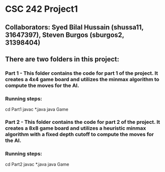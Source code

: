 # CSC 242 Project1
## Collaborators: Syed Bilal Hussain (shussa11, 31647397), Steven Burgos (sburgos2, 31398404)

## There are two folders in this project:

### Part 1 - This folder contains the code for part 1 of the project. It creates a 4x4 game board and utilizes the minmax algorithm to compute the moves for the AI.

### Running steps: 
cd Part1
javac *.java
java Game

### Part 2 - This folder contains the code for part 2 of the project. It creates a 8x8 game board and utilizes a heuristic minmax algorithm with a fixed depth cutoff to compute the moves for the AI.

### Running steps: 
cd Part2
javac *.java
java Game